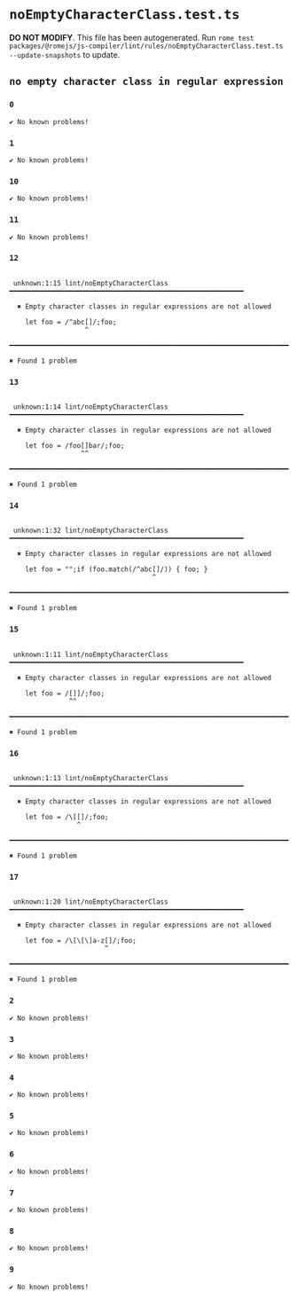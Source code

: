 # `noEmptyCharacterClass.test.ts`

**DO NOT MODIFY**. This file has been autogenerated. Run `rome test packages/@romejs/js-compiler/lint/rules/noEmptyCharacterClass.test.ts --update-snapshots` to update.

## `no empty character class in regular expression`

### `0`

```
✔ No known problems!

```

### `1`

```
✔ No known problems!

```

### `10`

```
✔ No known problems!

```

### `11`

```
✔ No known problems!

```

### `12`

```

 unknown:1:15 lint/noEmptyCharacterClass ━━━━━━━━━━━━━━━━━━━━━━━━━━━━━━━━━━━━━━━━━━━━━━━━━━━━━━━━━━━

  ✖ Empty character classes in regular expressions are not allowed

    let foo = /^abc[]/;foo;
                   ^ 

━━━━━━━━━━━━━━━━━━━━━━━━━━━━━━━━━━━━━━━━━━━━━━━━━━━━━━━━━━━━━━━━━━━━━━━━━━━━━━━━━━━━━━━━━━━━━━━━━━━━

✖ Found 1 problem

```

### `13`

```

 unknown:1:14 lint/noEmptyCharacterClass ━━━━━━━━━━━━━━━━━━━━━━━━━━━━━━━━━━━━━━━━━━━━━━━━━━━━━━━━━━━

  ✖ Empty character classes in regular expressions are not allowed

    let foo = /foo[]bar/;foo;
                  ^^ 

━━━━━━━━━━━━━━━━━━━━━━━━━━━━━━━━━━━━━━━━━━━━━━━━━━━━━━━━━━━━━━━━━━━━━━━━━━━━━━━━━━━━━━━━━━━━━━━━━━━━

✖ Found 1 problem

```

### `14`

```

 unknown:1:32 lint/noEmptyCharacterClass ━━━━━━━━━━━━━━━━━━━━━━━━━━━━━━━━━━━━━━━━━━━━━━━━━━━━━━━━━━━

  ✖ Empty character classes in regular expressions are not allowed

    let foo = "";if (foo.match(/^abc[]/)) { foo; }
                                    ^ 

━━━━━━━━━━━━━━━━━━━━━━━━━━━━━━━━━━━━━━━━━━━━━━━━━━━━━━━━━━━━━━━━━━━━━━━━━━━━━━━━━━━━━━━━━━━━━━━━━━━━

✖ Found 1 problem

```

### `15`

```

 unknown:1:11 lint/noEmptyCharacterClass ━━━━━━━━━━━━━━━━━━━━━━━━━━━━━━━━━━━━━━━━━━━━━━━━━━━━━━━━━━━

  ✖ Empty character classes in regular expressions are not allowed

    let foo = /[]]/;foo;
               ^^ 

━━━━━━━━━━━━━━━━━━━━━━━━━━━━━━━━━━━━━━━━━━━━━━━━━━━━━━━━━━━━━━━━━━━━━━━━━━━━━━━━━━━━━━━━━━━━━━━━━━━━

✖ Found 1 problem

```

### `16`

```

 unknown:1:13 lint/noEmptyCharacterClass ━━━━━━━━━━━━━━━━━━━━━━━━━━━━━━━━━━━━━━━━━━━━━━━━━━━━━━━━━━━

  ✖ Empty character classes in regular expressions are not allowed

    let foo = /\[[]/;foo;
                 ^ 

━━━━━━━━━━━━━━━━━━━━━━━━━━━━━━━━━━━━━━━━━━━━━━━━━━━━━━━━━━━━━━━━━━━━━━━━━━━━━━━━━━━━━━━━━━━━━━━━━━━━

✖ Found 1 problem

```

### `17`

```

 unknown:1:20 lint/noEmptyCharacterClass ━━━━━━━━━━━━━━━━━━━━━━━━━━━━━━━━━━━━━━━━━━━━━━━━━━━━━━━━━━━

  ✖ Empty character classes in regular expressions are not allowed

    let foo = /\[\[\]a-z[]/;foo;
                        ^ 

━━━━━━━━━━━━━━━━━━━━━━━━━━━━━━━━━━━━━━━━━━━━━━━━━━━━━━━━━━━━━━━━━━━━━━━━━━━━━━━━━━━━━━━━━━━━━━━━━━━━

✖ Found 1 problem

```

### `2`

```
✔ No known problems!

```

### `3`

```
✔ No known problems!

```

### `4`

```
✔ No known problems!

```

### `5`

```
✔ No known problems!

```

### `6`

```
✔ No known problems!

```

### `7`

```
✔ No known problems!

```

### `8`

```
✔ No known problems!

```

### `9`

```
✔ No known problems!

```
